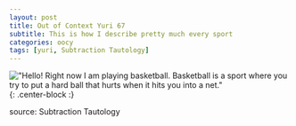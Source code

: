 ```yaml
---
layout: post
title: Out of Context Yuri 67
subtitle: This is how I describe pretty much every sport
categories: oocy
tags: [yuri, Subtraction Tautology]
---
```




!["Hello! Right now I am playing basketball. Basketball is a sport where you try to put a hard ball that hurts when it hits you into a net."](https://imgur.com/hisVuNe.png){: .center-block :}



source: Subtraction Tautology